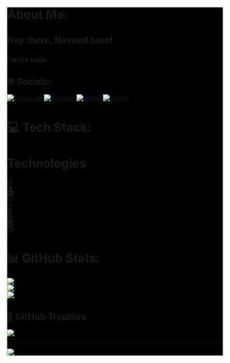 <div style="background-color: black">
  

#  About Me:
## Hey there, Naveed here!
### I write code.


## 🌐 Socials:
[![Instagram](https://img.shields.io/badge/Instagram-%23E4405F.svg?logo=Instagram&logoColor=white)](https://instagram.com/naveed.snr) [![LinkedIn](https://img.shields.io/badge/LinkedIn-%230077B5.svg?logo=linkedin&logoColor=white)](https://linkedin.com/in/naveedsnr) [![Reddit](https://img.shields.io/badge/Reddit-%23FF4500.svg?logo=Reddit&logoColor=white)](https://reddit.com/user/Naveed-SNR) [![Twitter](https://img.shields.io/badge/Twitter-%231DA1F2.svg?logo=Twitter&logoColor=white)](https://twitter.com/naveed_snr) 

# 💻 Tech Stack:
<div align="left">
<div class="px-14 w-full flex flex-wrap justify-center align-middle bg-cyan-950 dark:bg-gray-950 p-11 rounded-md __web-inspector-hide-shortcut__"><div class=""><h1 class="lg:text-3xl text-2xl text-secondary-200 font-semibold">Technologies</h1><div class=""><div class="mt-11 flex justify-center items-center flex-wrap lg:gap-3 gap-1 max-w-sm text-secondary-200"><div class="flex justify-center items-center xl:p-7.4 p-4 rounded-md border border-secondary-100"><svg xmlns="http://www.w3.org/2000/svg" xmlns:xlink="http://www.w3.org/1999/xlink" aria-hidden="true" role="img" class="xl:text-4xl text-3xl iconify iconify--nonicons" width="1em" height="1em" viewBox="0 0 16 16"><path fill="currentColor" fill-rule="evenodd" d="M8 1.5a6.5 6.5 0 1 0 3.65 11.88L6 6.577v4.673a.75.75 0 0 1-1.5 0V4.5a.75.75 0 0 1 1.327-.48l7.474 9a.75.75 0 0 1-.088 1.049a8 8 0 1 1 2.12-2.865a.75.75 0 1 1-1.375-.602A6.453 6.453 0 0 0 14.5 8A6.5 6.5 0 0 0 8 1.5m2.5 2.25a.75.75 0 0 1 .75.75v3a.75.75 0 0 1-1.5 0v-3a.75.75 0 0 1 .75-.75" clip-rule="evenodd"></path></svg></div><div class="flex justify-center items-center xl:p-7.4  p-4 rounded-md border border-secondary-100"><svg xmlns="http://www.w3.org/2000/svg" xmlns:xlink="http://www.w3.org/1999/xlink" aria-hidden="true" role="img" class="xl:text-4xl text-3xl iconify iconify--mdi" width="1em" height="1em" viewBox="0 0 24 24"><path fill="currentColor" d="m20 18.69l-7.3 4.05c-.5.26-1 .26-1.5 0L4 18.69L17.05 5.54l.35-.1c.3 0 .47.13.5.4zM9.35 5.74L4.8 13.29L6.7 1.34c.03-.27.2-.4.5-.4c.2 0 .33.06.4.25l2.15 3.95zM13.85 7L4.3 16.59l7.25-12.3c.1-.2.25-.29.45-.29s.33.09.4.29z"></path></svg></div><div class="flex justify-center items-center xl:p-7.4  p-4 rounded-md border border-secondary-100"><svg xmlns="http://www.w3.org/2000/svg" xmlns:xlink="http://www.w3.org/1999/xlink" aria-hidden="true" role="img" class="xl:text-4xl text-3xl iconify iconify--simple-icons" width="1em" height="1em" viewBox="0 0 24 24"><path fill="currentColor" d="M9.85 8.42c-.37-.15-.77-.21-1.18-.2c-.26 0-.49 0-.68.01c-.2-.01-.34 0-.41.01v3.36c.14.01.27.02.39.02h.53c.39 0 .78-.06 1.15-.18c.32-.09.6-.28.82-.53c.21-.25.31-.59.31-1.03c.01-.31-.07-.62-.23-.89a1.45 1.45 0 0 0-.7-.57M19.75.3H4.25C1.9.3 0 2.2 0 4.55v14.899c0 2.35 1.9 4.25 4.25 4.25h15.5c2.35 0 4.25-1.9 4.25-4.25V4.55C24 2.2 22.1.3 19.75.3m-7.391 11.65c-.399.56-.959.98-1.609 1.22c-.68.25-1.43.34-2.25.34c-.24 0-.4 0-.5-.01s-.24-.01-.43-.01v3.209c.01.07-.04.131-.11.141H5.52c-.08 0-.12-.041-.12-.131V6.42c0-.07.03-.11.1-.11c.17 0 .33 0 .56-.01c.24-.01.49-.01.76-.02s.56-.01.87-.02c.31-.01.61-.01.91-.01c.82 0 1.5.1 2.06.31c.5.17.96.45 1.34.82c.32.32.57.71.73 1.14c.149.42.229.85.229 1.3c.001.86-.199 1.57-.6 2.13m7.091 3.89c-.28.4-.671.709-1.12.891c-.49.209-1.09.318-1.811.318c-.459 0-.91-.039-1.359-.129c-.35-.061-.7-.17-1.02-.32c-.07-.039-.121-.109-.111-.189v-1.74c0-.029.011-.07.041-.09c.029-.02.06-.01.09.01c.39.23.8.391 1.24.49c.379.1.779.15 1.18.15c.38 0 .65-.051.83-.141c.16-.07.27-.24.27-.42c0-.141-.08-.27-.24-.4c-.16-.129-.489-.279-.979-.471c-.51-.18-.979-.42-1.42-.719a2.625 2.625 0 0 1-.761-.85a2.158 2.158 0 0 1-.229-1.021c0-.43.12-.84.341-1.21c.25-.4.619-.72 1.049-.92c.469-.239 1.059-.349 1.769-.349c.41 0 .83.03 1.24.09c.3.04.59.12.86.23c.039.01.08.05.1.09c.01.04.02.08.02.12v1.63c0 .04-.02.08-.05.1c-.09.02-.14.02-.18 0c-.3-.16-.62-.27-.96-.34c-.37-.08-.74-.13-1.12-.13c-.2-.01-.41.02-.601.07c-.129.03-.24.1-.31.2c-.05.08-.08.18-.08.27s.04.18.101.26c.09.11.209.2.34.27c.229.12.47.23.709.33c.541.18 1.061.43 1.541.73c.33.209.6.49.789.83c.16.318.24.67.23 1.029c.011.471-.129.94-.389 1.331"></path></svg></div><div class="flex ustify-center items-center xl:p-7.4  p-4 rounded-md border border-secondary-100"><svg xmlns="http://www.w3.org/2000/svg" xmlns:xlink="http://www.w3.org/1999/xlink" aria-hidden="true" role="img" class="xl:text-4xl text-3xl iconify iconify--simple-icons" width="1em" height="1em" viewBox="0 0 24 24"><path fill="currentColor" d="M14.23 12.004a2.236 2.236 0 0 1-2.235 2.236a2.236 2.236 0 0 1-2.236-2.236a2.236 2.236 0 0 1 2.235-2.236a2.236 2.236 0 0 1 2.236 2.236m2.648-10.69c-1.346 0-3.107.96-4.888 2.622c-1.78-1.653-3.542-2.602-4.887-2.602c-.41 0-.783.093-1.106.278c-1.375.793-1.683 3.264-.973 6.365C1.98 8.917 0 10.42 0 12.004c0 1.59 1.99 3.097 5.043 4.03c-.704 3.113-.39 5.588.988 6.38c.32.187.69.275 1.102.275c1.345 0 3.107-.96 4.888-2.624c1.78 1.654 3.542 2.603 4.887 2.603c.41 0 .783-.09 1.106-.275c1.374-.792 1.683-3.263.973-6.365C22.02 15.096 24 13.59 24 12.004c0-1.59-1.99-3.097-5.043-4.032c.704-3.11.39-5.587-.988-6.38a2.167 2.167 0 0 0-1.092-.278zm-.005 1.09v.006c.225 0 .406.044.558.127c.666.382.955 1.835.73 3.704c-.054.46-.142.945-.25 1.44a23.476 23.476 0 0 0-3.107-.534A23.892 23.892 0 0 0 12.769 4.7c1.592-1.48 3.087-2.292 4.105-2.295zm-9.77.02c1.012 0 2.514.808 4.11 2.28c-.686.72-1.37 1.537-2.02 2.442a22.73 22.73 0 0 0-3.113.538a15.02 15.02 0 0 1-.254-1.42c-.23-1.868.054-3.32.714-3.707c.19-.09.4-.127.563-.132zm4.882 3.05c.455.468.91.992 1.36 1.564c-.44-.02-.89-.034-1.345-.034c-.46 0-.915.01-1.36.034c.44-.572.895-1.096 1.345-1.565zM12 8.1c.74 0 1.477.034 2.202.093c.406.582.802 1.203 1.183 1.86c.372.64.71 1.29 1.018 1.946c-.308.655-.646 1.31-1.013 1.95c-.38.66-.773 1.288-1.18 1.87a25.64 25.64 0 0 1-4.412.005a26.64 26.64 0 0 1-1.183-1.86c-.372-.64-.71-1.29-1.018-1.946a25.17 25.17 0 0 1 1.013-1.954c.38-.66.773-1.286 1.18-1.868A25.245 25.245 0 0 1 12 8.098zm-3.635.254c-.24.377-.48.763-.704 1.16c-.225.39-.435.782-.635 1.174c-.265-.656-.49-1.31-.676-1.947c.64-.15 1.315-.283 2.015-.386zm7.26 0c.695.103 1.365.23 2.006.387c-.18.632-.405 1.282-.66 1.933a25.952 25.952 0 0 0-1.345-2.32zm3.063.675c.484.15.944.317 1.375.498c1.732.74 2.852 1.708 2.852 2.476c-.005.768-1.125 1.74-2.857 2.475c-.42.18-.88.342-1.355.493a23.966 23.966 0 0 0-1.1-2.98c.45-1.017.81-2.01 1.085-2.964zm-13.395.004c.278.96.645 1.957 1.1 2.98a23.142 23.142 0 0 0-1.086 2.964c-.484-.15-.944-.318-1.37-.5c-1.732-.737-2.852-1.706-2.852-2.474c0-.768 1.12-1.742 2.852-2.476c.42-.18.88-.342 1.356-.494m11.678 4.28c.265.657.49 1.312.676 1.948c-.64.157-1.316.29-2.016.39a25.819 25.819 0 0 0 1.341-2.338zm-9.945.02c.2.392.41.783.64 1.175c.23.39.465.772.705 1.143a22.005 22.005 0 0 1-2.006-.386c.18-.63.406-1.282.66-1.933zM17.92 16.32c.112.493.2.968.254 1.423c.23 1.868-.054 3.32-.714 3.708c-.147.09-.338.128-.563.128c-1.012 0-2.514-.807-4.11-2.28c.686-.72 1.37-1.536 2.02-2.44c1.107-.118 2.154-.3 3.113-.54zm-11.83.01c.96.234 2.006.415 3.107.532c.66.905 1.345 1.727 2.035 2.446c-1.595 1.483-3.092 2.295-4.11 2.295a1.185 1.185 0 0 1-.553-.132c-.666-.38-.955-1.834-.73-3.703c.054-.46.142-.944.25-1.438zm4.56.64c.44.02.89.034 1.345.034c.46 0 .915-.01 1.36-.034c-.44.572-.895 1.095-1.345 1.565c-.455-.47-.91-.993-1.36-1.565"></path></svg></div><div class="flex justify-center items-center xl:p-7.4  p-4 rounded-md border border-secondary-100"><svg xmlns="http://www.w3.org/2000/svg" xmlns:xlink="http://www.w3.org/1999/xlink" aria-hidden="true" role="img" class="xl:text-4xl text-3xl iconify iconify--solar" width="1em" height="1em" viewBox="0 0 24 24"><path fill="currentColor" fill-rule="evenodd" d="M8.667 9.417a2.583 2.583 0 1 0 0 5.166h2.583v-2.531a4.511 4.511 0 0 1 0-.104V9.417zm2.583-1.5H8.667a2.583 2.583 0 0 1 0-5.167h2.583zm1.5-5.167v5.167h2.583a2.584 2.584 0 0 0 0-5.167zm2.583 6.666a2.583 2.583 0 0 0-2.583 2.542v.083a2.583 2.583 0 1 0 2.583-2.625m-6.666 6.667a2.584 2.584 0 1 0 2.583 2.584v-2.584z" clip-rule="evenodd"></path></svg></div><div class="flex justify-center items-center xl:p-7.4  p-4 rounded-md border border-secondary-100"><svg xmlns="http://www.w3.org/2000/svg" xmlns:xlink="http://www.w3.org/1999/xlink" aria-hidden="true" role="img" class="xl:text-4xl text-3xl iconify iconify--akar-icons" width="1em" height="1em" viewBox="0 0 24 24"><g fill="none"><g fill="currentColor" clip-path="url(#iconifyReact4)"><path d="M5.08 0h1.082v1.069h.99V0h1.082v3.236H7.152V2.153h-.99v1.083H5.081zm4.576 1.073h-.952V0h2.987v1.073h-.953v2.163H9.656zM12.165 0h1.128l.694 1.137L14.68 0h1.128v3.236h-1.077V1.632l-.744 1.151h-.019l-.745-1.15v1.603h-1.058zm4.181 0h1.083v2.167h1.52v1.07h-2.603z"></path><path fill-rule="evenodd" d="M5.046 22.072L3 4.717h18L18.953 22.07L11.99 24zm4.137-9.5l-.194-2.18h8.145l.19-2.128H6.664l.574 6.437h7.377l-.247 2.76l-2.374.642h-.002l-2.37-.64l-.152-1.697H7.332l.298 3.342l4.36 1.21l4.367-1.21l.532-5.964l.052-.571z" clip-rule="evenodd"></path></g><defs><clipPath id="iconifyReact4"><path fill="#fff" d="M0 0h24v24H0z"></path></clipPath></defs></g></svg></div><div class="flex ustify-center items-center xl:p-7.4  p-4 rounded-md border border-secondary-100"><svg xmlns="http://www.w3.org/2000/svg" xmlns:xlink="http://www.w3.org/1999/xlink" aria-hidden="true" role="img" class="xl:text-4xl text-3xl iconify iconify--akar-icons" width="1em" height="1em" viewBox="0 0 24 24"><path fill="currentColor" d="M7.502 0h2.578v1.078h-1.5v1.078h1.5v1.078H7.502zm3.093 0h2.579v.938h-1.5v.187h1.5v2.156h-2.579v-.984h1.5v-.188h-1.5zm3.095 0h2.577v.938h-1.5v.187h1.5v2.156H13.69v-.984h1.5v-.188h-1.5z"></path><path fill="currentColor" fill-rule="evenodd" d="m11.991 24l-6.944-1.928L3 4.717h18L18.954 22.07zM7.047 12.573l.191 2.128h7.377l-.247 2.76l-2.374.642h-.002l-2.37-.64l-.152-1.697H7.333l.298 3.342l4.36 1.21l4.367-1.21l.532-5.964l.052-.571l.384-4.309H6.664l.194 2.129h8.136l-.194 2.18z" clip-rule="evenodd"></path></svg></div><div class="flex justify-center items-center xl:p-7.4  p-4 rounded-md border border-secondary-100"><svg xmlns="http://www.w3.org/2000/svg" xmlns:xlink="http://www.w3.org/1999/xlink" aria-hidden="true" role="img" class="xl:text-4xl text-3xl iconify iconify--akar-icons" width="1em" height="1em" viewBox="0 0 24 24"><g fill="none"><g clip-path="url(#iconifyReact6)"><path fill="currentColor" fill-rule="evenodd" d="M0 0h24v24H0zm18.347 20.12c-1.113 0-1.742-.58-2.225-1.37l-1.833 1.065c.662 1.308 2.015 2.306 4.11 2.306c2.142 0 3.737-1.112 3.737-3.143c0-1.883-1.082-2.72-2.998-3.543l-.564-.241c-.968-.42-1.387-.693-1.387-1.37c0-.547.42-.966 1.08-.966c.647 0 1.064.273 1.451.966l1.756-1.127c-.743-1.307-1.773-1.806-3.207-1.806c-2.014 0-3.303 1.288-3.303 2.98c0 1.835 1.08 2.704 2.708 3.397l.564.242c1.029.45 1.642.724 1.642 1.497c0 .646-.597 1.113-1.531 1.113m-8.74-.015c-.775 0-1.098-.53-1.452-1.16l-1.836 1.112c.532 1.126 1.578 2.06 3.383 2.06c1.999 0 3.368-1.063 3.368-3.398v-7.7h-2.255v7.67c0 1.127-.468 1.416-1.209 1.416" clip-rule="evenodd"></path></g><defs><clipPath id="iconifyReact6"><path fill="#fff" d="M0 0h24v24H0z"></path></clipPath></defs></g></svg></div><div class="flex justify-center items-center xl:p-7.4  p-4 rounded-md border border-secondary-100"><svg xmlns="http://www.w3.org/2000/svg" xmlns:xlink="http://www.w3.org/1999/xlink" aria-hidden="true" role="img" class="xl:text-4xl text-3xl iconify iconify--bytesize" width="1em" height="1em" viewBox="0 0 64 64"><path fill="currentColor" d="M32 0C14 0 0 14 0 32c0 21 19 30 22 30c2 0 2-1 2-2v-5c-7 2-10-2-11-5c0 0 0-1-2-3c-1-1-5-3-1-3c3 0 5 4 5 4c3 4 7 3 9 2c0-2 2-4 2-4c-8-1-14-4-14-15c0-4 1-7 3-9c0 0-2-4 0-9c0 0 5 0 9 4c3-2 13-2 16 0c4-4 9-4 9-4c2 7 0 9 0 9c2 2 3 5 3 9c0 11-7 14-14 15c1 1 2 3 2 6v8c0 1 0 2 2 2c3 0 22-9 22-30C64 14 50 0 32 0"></path></svg></div></div></div></div></div>
</div>
<!--
![CSS3](https://img.shields.io/badge/css3-%231572B6.svg?style=flat&logo=css3&logoColor=white) ![C](https://img.shields.io/badge/c-%2300599C.svg?style=flat&logo=c&logoColor=white) ![C++](https://img.shields.io/badge/c++-%2300599C.svg?style=flat&logo=c%2B%2B&logoColor=white) ![HTML5](https://img.shields.io/badge/html5-%23E34F26.svg?style=flat&logo=html5&logoColor=white) ![Java](https://img.shields.io/badge/java-%23ED8B00.svg?style=flat&logo=openjdk&logoColor=white) ![JavaScript](https://img.shields.io/badge/javascript-%23323330.svg?style=flat&logo=javascript&logoColor=%23F7DF1E) ![Markdown](https://img.shields.io/badge/markdown-%23000000.svg?style=flat&logo=markdown&logoColor=white) ![Windows Terminal](https://img.shields.io/badge/Windows%20Terminal-%234D4D4D.svg?style=flat&logo=windows-terminal&logoColor=white) ![Kotlin](https://img.shields.io/badge/kotlin-%237F52FF.svg?style=flat&logo=kotlin&logoColor=white) ![Next JS](https://img.shields.io/badge/Next-black?style=flat&logo=next.js&logoColor=white) ![NPM](https://img.shields.io/badge/NPM-%23CB3837.svg?style=flat&logo=npm&logoColor=white) ![Express.js](https://img.shields.io/badge/express.js-%23404d59.svg?style=flat&logo=express&logoColor=%2361DAFB) ![Bootstrap](https://img.shields.io/badge/bootstrap-%238511FA.svg?style=flat&logo=bootstrap&logoColor=white) ![React](https://img.shields.io/badge/react-%2320232a.svg?style=flat&logo=react&logoColor=%2361DAFB) ![NodeJS](https://img.shields.io/badge/node.js-6DA55F?style=flat&logo=node.js&logoColor=white) ![TailwindCSS](https://img.shields.io/badge/tailwindcss-%2338B2AC.svg?style=flat&logo=tailwind-css&logoColor=white) ![Vite](https://img.shields.io/badge/vite-%23646CFF.svg?style=flat&logo=vite&logoColor=white) ![Yarn](https://img.shields.io/badge/yarn-%232C8EBB.svg?style=flat&logo=yarn&logoColor=white) ![MySQL](https://img.shields.io/badge/mysql-%2300000f.svg?style=flat&logo=mysql&logoColor=white) ![SQLite](https://img.shields.io/badge/sqlite-%2307405e.svg?style=flat&logo=sqlite&logoColor=white) ![Firebase](https://img.shields.io/badge/Firebase-039BE5?style=flat&logo=Firebase&logoColor=white) ![Adobe Photoshop](https://img.shields.io/badge/adobe%20photoshop-%2331A8FF.svg?style=flat&logo=adobe%20photoshop&logoColor=white) ![Adobe Lightroom](https://img.shields.io/badge/Adobe%20Lightroom-31A8FF.svg?style=flat&logo=Adobe%20Lightroom&logoColor=white) ![Adobe Lightroom Classic](https://img.shields.io/badge/Adobe%20Lightroom%20Classic-31A8FF.svg?style=flat&logo=Adobe%20Lightroom%20Classic&logoColor=white) ![Canva](https://img.shields.io/badge/Canva-%2300C4CC.svg?style=flat&logo=Canva&logoColor=white) ![Blender](https://img.shields.io/badge/blender-%23F5792A.svg?style=flat&logo=blender&logoColor=white) ![Gimp](https://img.shields.io/badge/Gimp-657D8B?style=flat&logo=gimp&logoColor=FFFFFF) ![Inkscape](https://img.shields.io/badge/Inkscape-e0e0e0?style=flat&logo=inkscape&logoColor=080A13) -->

# 📊 GitHub Stats:
![](https://github-readme-stats.vercel.app/api?username=Naveed-SNR&theme=midnight-purple&hide_border=false&include_all_commits=true&count_private=true)<br/>
![](https://github-readme-streak-stats.herokuapp.com/?user=Naveed-SNR&theme=midnight-purple&hide_border=false)<br/>
![](https://github-readme-stats.vercel.app/api/top-langs/?username=Naveed-SNR&theme=midnight-purple&hide_border=false&include_all_commits=true&count_private=true&layout=compact)

## 💎 GitHub Trophies
![](https://github-profile-trophy.vercel.app/?username=Naveed-SNR&theme=nord&no-frame=false&no-bg=true&margin-w=4)

---
[![](https://visitcount.itsvg.in/api?id=Naveed-SNR&icon=0&color=0)](https://visitcount.itsvg.in)

<!-- Proudly created with GPRM ( https://gprm.itsvg.in ) -->
</div>
